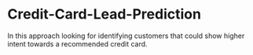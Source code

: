 # Credit-Card-Lead-Prediction
In this approach  looking for  identifying customers that could show higher intent towards a recommended credit card.
